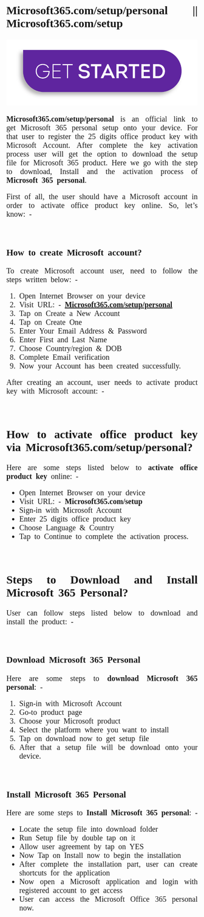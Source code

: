 <div align="justify" class="container" style="font-family: 'Times New Roman', Times, serif; font-size: 20px; word-spacing: 5px;">
<h2><strong>Microsoft365.com/setup/personal || Microsoft365.com/setup</strong></h2>
<center><img src="r.png"></center>
<p><strong>Microsoft365.com/setup/personal</strong> is an official link to get Microsoft 365 personal setup onto your device. For that user to register the 25 digits office product key with Microsoft Account. After complete the key activation process user will get the option to download the setup file for Microsoft 365 product. Here we go with the step to download, Install and the activation process of <strong>Microsoft 365 personal</strong>.</p>

<p>First of all, the user should have a Microsoft account in order to activate office product key online. So, let&rsquo;s know: -</p>
&nbsp;

<h3><strong>How to create Microsoft account?</strong></h3>

<p>To create Microsoft account user, need to follow the steps written below: -</p>

<ol>
	<li>Open Internet Browser on your device</li>
	<li>Visit URL: - <a href="https://setupersonal.com/"><strong>Microsoft365.com/setup/personal</strong></a></li>
	<li>Tap on Create a New Account</li>
	<li>Tap on Create One</li>
	<li>Enter Your Email Address &amp; Password</li>
	<li>Enter First and Last Name</li>
	<li>Choose Country/region &amp; DOB</li>
	<li>Complete Email verification</li>
	<li>Now your Account has been created successfully.</li>
</ol>

<p>After creating an account, user needs to activate product key with Microsoft account: -</p>
&nbsp;

<h2><strong>How to activate office product key via Microsoft365.com/setup/personal?</strong></h2>

<p>Here are some steps listed below to <strong>activate office product key</strong> online: -</p>

<ul>
	<li>Open Internet Browser on your device</li>
	<li>Visit URL: - <strong>Microsoft365.com/setup</strong></li>
	<li>Sign-in with Microsoft Account</li>
	<li>Enter 25 digits office product key</li>
	<li>Choose Language &amp; Country</li>
	<li>Tap to Continue to complete the activation process.</li>
</ul>
&nbsp;

<h2><strong>Steps to Download and Install Microsoft 365 Personal?</strong></h2>

<p>User can follow steps listed below to download and install the product: -</p>
&nbsp;

<h3><strong>Download Microsoft 365 Personal</strong></h3>

<p>Here are some steps to<strong> download Microsoft 365 personal</strong>: -</p>

<ol>
	<li>Sign-in with Microsoft Account</li>
	<li>Go-to product page</li>
	<li>Choose your Microsoft product</li>
	<li>Select the platform where you want to install</li>
	<li>Tap on download now to get setup file</li>
	<li>After that a setup file will be download onto your device.</li>
</ol>
&nbsp;

<h3><strong>Install Microsoft 365 Personal</strong></h3>

<p>Here are some steps to <strong>Install Microsoft 365 personal</strong>: -</p>

<ul>
	<li>Locate the setup file into download folder</li>
	<li>Run Setup file by double tap on it</li>
	<li>Allow user agreement by tap on YES</li>
	<li>Now Tap on Install now to begin the installation</li>
	<li>After complete the installation part, user can create shortcuts for the application</li>
	<li>Now open a Microsoft application and login with registered account to get access</li>
	<li>User can access the Microsoft Office 365 personal now.</li>
</ul>
</div>
